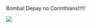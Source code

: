 Bomba! Depay no Corinthians!!!!!



![](https://media1.tenor.com/m/cWC1hd8X5KEAAAAd/depay-depai.gif)



